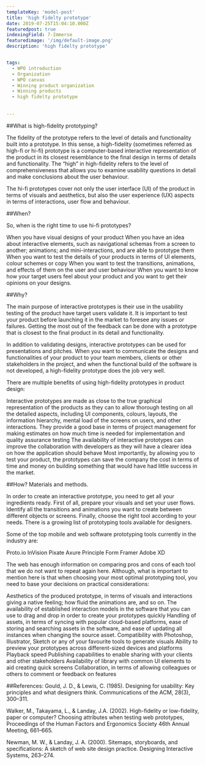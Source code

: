 ```yaml
---
templateKey: 'model-post'
title: 'high fidelty prototype'
date: 2019-07-25T15:04:10.000Z
featuredpost: true
indexingField: 7-Immerse
featuredimage: '/img/default-image.png'
description: 'high fidelty prototype'


tags:
  - WPO introduction
  - Organization
  - WPO canvas
  - Winning product organization
  - Winning products
  - high fidelty prototype
  
  
---
```

##What is high-fidelity prototyping?

The fidelity of the prototype refers to the level of details and functionality built into a prototype. In this sense, a high-fidelity (sometimes referred as high-fi or hi-fi) prototype is a computer-based interactive representation of the product in its closest resemblance to the final design in terms of details and functionality. The “high” in high-fidelity refers to the level of comprehensiveness that allows you to examine usability questions in detail and make conclusions about the user behaviour.

The hi-fi prototypes cover not only the user interface (UI) of the product in terms of visuals and aesthetics, but also the user experience (UX) aspects in terms of interactions, user flow and behaviour.



##When?

So, when is the right time to use hi-fi prototypes?

When you have visual designs of your product
When you have an idea about interactive elements, such as navigational schemas from a screen to another; animations; and mini-interactions, and are able to prototype them
When you want to test the details of your products in terms of UI elements, colour schemes or copy
When you want to test the transitions, animations, and effects of them on the user and user behaviour
When you want to know how your target users feel about your product and you want to get their opinions on your designs.


##Why?

The main purpose of interactive prototypes is their use in the usability testing of the product have target users validate it. It is important to test your product before launching it in the market to foresee any issues or failures. Getting the most out of the feedback can be done with a prototype that is closest to the final product in its detail and functionality.

In addition to validating designs, interactive prototypes can be used for presentations and pitches. When you want to communicate the designs and functionalities of your product to your team members, clients or other stakeholders in the project, and when the functional build of the software is not developed, a high-fidelity prototype does the job very well.

There are multiple benefits of using high-fidelity prototypes in product design:



Interactive prototypes are made as close to the true graphical representation of the products as they can to allow thorough testing on all the detailed aspects, including UI components, colours, layouts, the information hierarchy, mental load of the screens on users, and other interactions.
They provide a good base in terms of project management for making estimates on how much time is needed for implementation and quality assurance testing
The availability of interactive prototypes can improve the collaboration with developers as they will have a clearer idea on how the application should behave
Most importantly, by allowing you to test your product, the prototypes can save the company the cost in terms of time and money on building something that would have had little success in the market.




##How? Materials and methods.

In order to create an interactive prototype, you need to get all your ingredients ready. First of all, prepare your visuals and set your user flows. Identify all the transitions and animations you want to create between different objects or screens. Finally, choose the right tool according to your needs. There is a growing list of prototyping tools available for designers.

Some of the top mobile and web software prototyping tools currently in the industry are:

Proto.io
InVision
Pixate
Axure
Principle
Form
Framer
Adobe XD 


The web has enough information on comparing pros and cons of each tool that we do not want to repeat again here. Although, what is important to mention here is that when choosing your most optimal prototyping tool, you need to base your decisions on practical considerations:



Aesthetics of the produced prototype, in terms of visuals and interactions giving a native feeling; how fluid the animations are, and so on.
The availability of established interaction models in the software that you can use to drag and drop in order to create your prototypes quickly
Handling of assets, in terms of syncing with popular cloud-based platforms, ease of storing and searching assets in the software, and ease of updating all instances when changing the source asset.
Compatibility with Photoshop, Illustrator, Sketch or any of your favourite tools to generate visuals
Ability to preview your prototypes across different-sized devices and platforms
Playback speed
Publishing capabilities to enable sharing with your clients and other stakeholders
Availability of library with common UI elements to aid creating quick screens
Collaboration, in terms of allowing colleagues or others to comment or feedback on features




##References:
Gould, J. D., & Lewis, C. (1985). Designing for usability: Key principles and what designers think. Communications of the ACM, 28(3), 300–311.

Walker, M., Takayama, L., & Landay, J.A. (2002). High-fidelity or low-fidelity, paper or computer? Choosing attributes when testing web prototypes, Proceedings of the Human Factors and Ergonomics Society 46th Annual Meeting, 661–665.

Newman, M. W., & Landay, J. A. (2000). Sitemaps, storyboards, and specifications: A sketch of web site design practice. Designing Interactive Systems, 263–274.